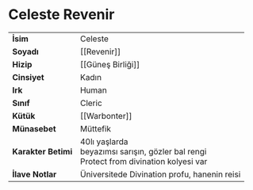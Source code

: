 # Celeste Revenir  
|  |  |  
|---|---|  
| **İsim** | Celeste |  
| **Soyadı** | [[Revenir]] |  
| **Hizip** | [[Güneş Birliği]] |  
| **Cinsiyet** | Kadın |  
| **Irk** | Human |  
| **Sınıf** | Cleric |  
| **Kütük** | [[Warbonter]] |  
| **Münasebet** | Müttefik |  
| **Karakter Betimi** | 40lı yaşlarda<br>beyazımsı sarışın, gözler bal rengi<br>Protect from divination kolyesi var |  
| **İlave Notlar** | Üniversitede Divination profu, hanenin reisi |  
